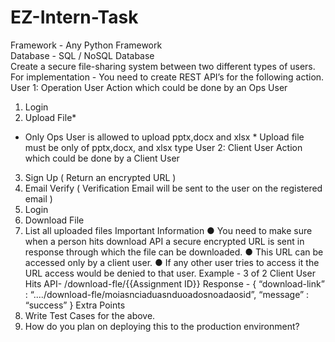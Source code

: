 # EZ-Intern-Task

Framework - Any Python Framework <br>
Database - SQL / NoSQL Database<br>
Create a secure file-sharing system between two different types of users. For
implementation -
You need to create REST API’s for the following action.
User 1: Operation User
Action which could be done by an Ops User
1. Login
2. Upload File*
* Only Ops User is allowed to upload pptx,docx and xlsx *
Upload file must be only of pptx,docx, and xlsx type
User 2: Client User
Action which could be done by a Client User
3. Sign Up ( Return an encrypted URL )
3. Email Verify ( Verification Email will be sent to the user on the registered email )
3. Login
3. Download File
3. List all uploaded files
Important Information
● You need to make sure when a person hits download API a secure encrypted
URL is sent in response through which the file can be downloaded.
● This URL can be accessed only by a client user.
● If any other user tries to access it the URL access would be denied to that user.
Example -
3 of 2
Client User Hits API- /download-fle/{{Assignment ID}}
Response - {
“download-link” :
“..../download-fle/moiasnciaduasnduoadosnoadaosid”,
“message” : “success”
}
Extra Points
1. Write Test Cases for the above.
2. How do you plan on deploying this to the production environment?
